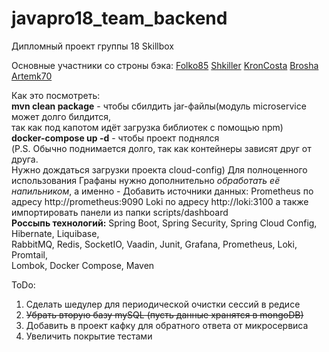 # javapro18_team_backend
Дипломный проект группы 18 Skillbox 

Основные участники со строны бэка:
<a href="https://github.com/Folko85">Folko85</a>
<a href="https://github.com/Shkiller">Shkiller</a>
<a href="https://github.com/KronCosta">KronCosta</a>
<a href="https://github.com/Brosha">Brosha</a>
<a href="https://github.com/Artemk70">Artemk70</a>

Как это посмотреть:  
**mvn clean package** - чтобы сбилдить jar-файлы(модуль microservice может долго билдится,  
так как под капотом идёт загрузка библиотек с помощью npm)  
**docker-compose up -d** - чтобы проект поднялся  
(P.S. Обычно поднимается долго, так как контейнеры зависят друг от друга.  
Нужно дождаться загрузки проекта cloud-config) 
Для полноценного использования Графаны нужно дополнительно _обработать её напильником_, 
а именно - Добавить источники данных: 
Prometheus по адресу http://prometheus:9090 
Loki по адресу http://loki:3100 
а также импортировать панели из папки scripts/dashboard  
**Россыпь технологий:** 
Spring Boot, Spring Security, Spring Cloud Config, Hibernate, Liquibase,  
RabbitMQ, Redis, SocketIO, Vaadin, Junit, Grafana, Prometheus, Loki, Promtail,  
Lombok, Docker Compose, Maven  

ToDo:
1. Сделать шедулер для периодической очистки сессий в редисе  
2. <s>Убрать вторую базу mySQL (пусть данные хранятся в mongoDB)</s>
3. Добавить в проект кафку для обратного ответа от микросервиса  
4. Увеличить покрытие тестами
